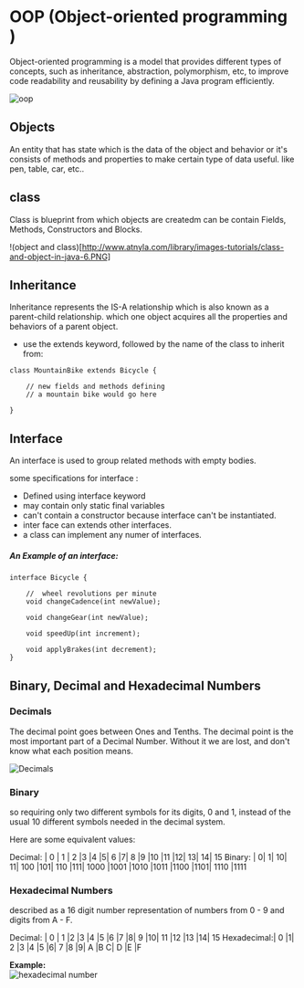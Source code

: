 # OOP (Object-oriented programming )
Object-oriented programming is a model that provides different types of concepts, such as inheritance, abstraction, polymorphism, etc,  to improve code readability and reusability by defining a Java program efficiently.

![oop](https://lh4.googleusercontent.com/TnYIigkJ8KvE-AyaWdum1Uho_MtHJUtacEBCpNt3VNEm7N8j0snWilSXFVRHY7c9lOPOvNVYwRehahmMJ8wFMoNTaZfBoEOp_Ce3vsoxW0wJM5jsdrvgwYGUD1CSqgQIKslRKVM)


## Objects 
An entity that has state which is the data of the object and behavior or it's consists of methods and properties to make certain type of data useful.
like pen, table, car, etc..

## class 
Class is blueprint from which objects are createdm can be contain Fields, Methods, Constructors and Blocks.

!(object and class)[http://www.atnyla.com/library/images-tutorials/class-and-object-in-java-6.PNG]

## Inheritance

Inheritance represents the IS-A relationship which is also known as a parent-child relationship.
which one object acquires all the properties and behaviors of a parent object.

*  use the extends keyword, followed by the name of the class to inherit from:

```
class MountainBike extends Bicycle {

    // new fields and methods defining 
    // a mountain bike would go here

}
```

## Interface
An interface is used to group related methods with empty bodies.

some specifications for interface :
* Defined using interface keyword
* may contain only static final variables
* can't contain a constructor because interface can't be instantiated.
* inter face can extends other interfaces.
* a class can implement any numer of interfaces.

##### An Example of an interface:

```
interface Bicycle {

    //  wheel revolutions per minute
    void changeCadence(int newValue);

    void changeGear(int newValue);

    void speedUp(int increment);

    void applyBrakes(int decrement);
}
```
## Binary, Decimal and Hexadecimal Numbers
### Decimals
The decimal point goes between Ones and Tenths.
The decimal point is the most important part of a Decimal Number. Without it we are lost, and don't know what each position means.

![Decimals](https://www.mathsisfun.com/numbers/images/decimal.svg)

### Binary
so requiring only two different symbols for its digits, 0 and 1, instead of the usual 10 different symbols needed in the decimal system.

Here are some equivalent values:

Decimal: |	0	| 1 |	2	|3	|4	|5|	6	|7|	8	|9	|10	|11	|12|	13|	14|	15
Binary:	| 0|	1|	10|	11|	100	|101|	110	|111|	1000	|1001	|1010	|1011	|1100	|1101|	1110	|1111

### Hexadecimal Numbers
described as a 16 digit number representation of numbers from 0 - 9 and digits from A - F. 

Decimal: |	0 |	1	|2	|3	|4	|5	|6	|7	|8|	9	|10|	11	|12	|13	|14|	15
Hexadecimal:|	0	|1|	2	|3	|4	|5	|6|	7	|8	|9|	A	|B	C|	D	|E	|F

**Example:**    
![ hexadecimal number ](https://www.mathsisfun.com/numbers/images/hex-example.gif)
